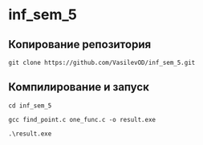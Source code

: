 # inf_sem_5
## Копирование репозитория 

```git clone https://github.com/VasilevOD/inf_sem_5.git```

## Компилирование и запуск
```cd inf_sem_5```

```gcc find_point.c one_func.c -o result.exe```

```.\result.exe```

